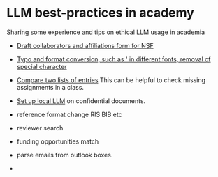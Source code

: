 # LLM best-practices in academy
Sharing some experience and tips on ethical LLM usage in academia

* [Draft collaborators and affiliations form for NSF](NSF_COA_form)

* [Typo and format conversion, such as ' in different fonts, removal of special character](ext_conversion_for_online_forms.txt)

* [Compare two lists of entries](compare_two_lists.txt)
This can be helpful to check missing assignments in a class. 

* [Set up local LLM](setup_local_LLM.md) on confidential documents. 

* reference format change
RIS
BIB
etc

* reviewer search 

* funding opportunities match

* parse emails from outlook boxes.

*   
